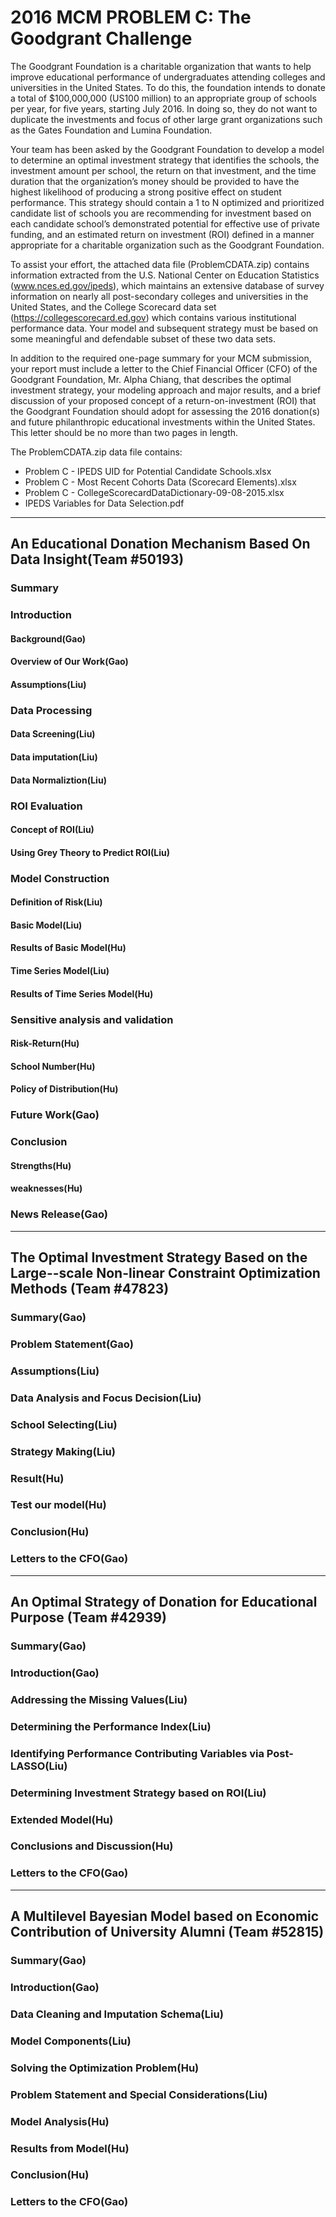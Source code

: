 # 2016 MCM PROBLEM C: The Goodgrant Challenge


The Goodgrant Foundation is a charitable organization that wants to help improve educational performance of undergraduates attending colleges and universities in the United States. To do this, the foundation intends to donate a total of $100,000,000 (US100 million) to an appropriate group of schools per year, for five years, starting July 2016. In doing so, they do not want to duplicate the investments and focus of other large grant organizations such as the Gates Foundation and Lumina Foundation.

Your team has been asked by the Goodgrant Foundation to develop a model to determine an optimal investment strategy that identifies the schools, the investment amount per school, the return on that investment, and the time duration that the organization’s money should be provided to have the highest likelihood of producing a strong positive effect on student performance. This strategy should contain a 1 to N optimized and prioritized candidate list of schools you are recommending for investment based on each candidate school’s demonstrated potential for effective use of private funding, and an estimated return on investment (ROI) defined in a manner appropriate for a charitable organization such as the Goodgrant Foundation.

To assist your effort, the attached data file (ProblemCDATA.zip) contains information extracted from the U.S. National Center on Education Statistics (www.nces.ed.gov/ipeds), which maintains an extensive database of survey information on nearly all post-secondary colleges and universities in the United States, and the College Scorecard data set (https://collegescorecard.ed.gov) which contains various institutional performance data. Your model and subsequent strategy must be based on some meaningful and defendable subset of these two data sets.

In addition to the required one-page summary for your MCM submission, your report must include a letter to the Chief Financial Officer (CFO) of the Goodgrant Foundation, Mr. Alpha Chiang, that describes the optimal investment strategy, your modeling approach and major results, and a brief discussion of your proposed concept of a return-on-investment (ROI) that the Goodgrant Foundation should adopt for assessing the 2016 donation(s) and future philanthropic educational investments within the United States. This letter should be no more than two pages in length.


The ProblemCDATA.zip data file contains:

* Problem C - IPEDS UID for Potential Candidate Schools.xlsx
* Problem C - Most Recent Cohorts Data (Scorecard Elements).xlsx
* Problem C - CollegeScorecardDataDictionary-09-08-2015.xlsx
* IPEDS Variables for Data Selection.pdf


---


## An Educational Donation Mechanism Based On Data Insight(Team #50193)

### Summary

### Introduction

#### Background(Gao)

#### Overview of Our Work(Gao)

#### Assumptions(Liu)

### Data Processing

#### Data Screening(Liu)

#### Data imputation(Liu)

#### Data Normaliztion(Liu)

### ROI Evaluation

#### Concept of ROI(Liu)

#### Using Grey Theory to Predict ROI(Liu)

### Model Construction

#### Definition of Risk(Liu)

#### Basic Model(Liu)

#### Results of Basic Model(Hu)

#### Time Series Model(Liu)

#### Results of Time Series Model(Hu)

### Sensitive analysis and validation

#### Risk-Return(Hu)

#### School Number(Hu)

#### Policy of Distribution(Hu)

### Future Work(Gao)

### Conclusion

#### Strengths(Hu)

#### weaknesses(Hu)

### News Release(Gao)

---

## The Optimal Investment Strategy Based on the Large--scale Non-linear Constraint Optimization Methods (Team #47823)

### Summary(Gao)

### Problem Statement(Gao)

### Assumptions(Liu)

### Data Analysis and Focus Decision(Liu)

### School Selecting(Liu)

### Strategy Making(Liu)

### Result(Hu)

### Test our model(Hu)

### Conclusion(Hu)

### Letters to the CFO(Gao)

---

## An Optimal Strategy of Donation for Educational Purpose (Team #42939)

### Summary(Gao)

### Introduction(Gao)

### Addressing the Missing Values(Liu)

### Determining the Performance Index(Liu)

### Identifying Performance Contributing Variables via Post-LASSO(Liu)

### Determining Investment Strategy based on ROI(Liu)

### Extended Model(Hu)

### Conclusions and Discussion(Hu)

### Letters to the CFO(Gao)

---

## A Multilevel Bayesian Model based on Economic Contribution of University Alumni (Team #52815)

### Summary(Gao)

### Introduction(Gao)

### Data Cleaning and Imputation Schema(Liu)

### Model Components(Liu)

### Solving the Optimization Problem(Hu)

### Problem Statement and Special Considerations(Liu)

### Model Analysis(Hu)

### Results from Model(Hu)

### Conclusion(Hu)

### Letters to the CFO(Gao)
